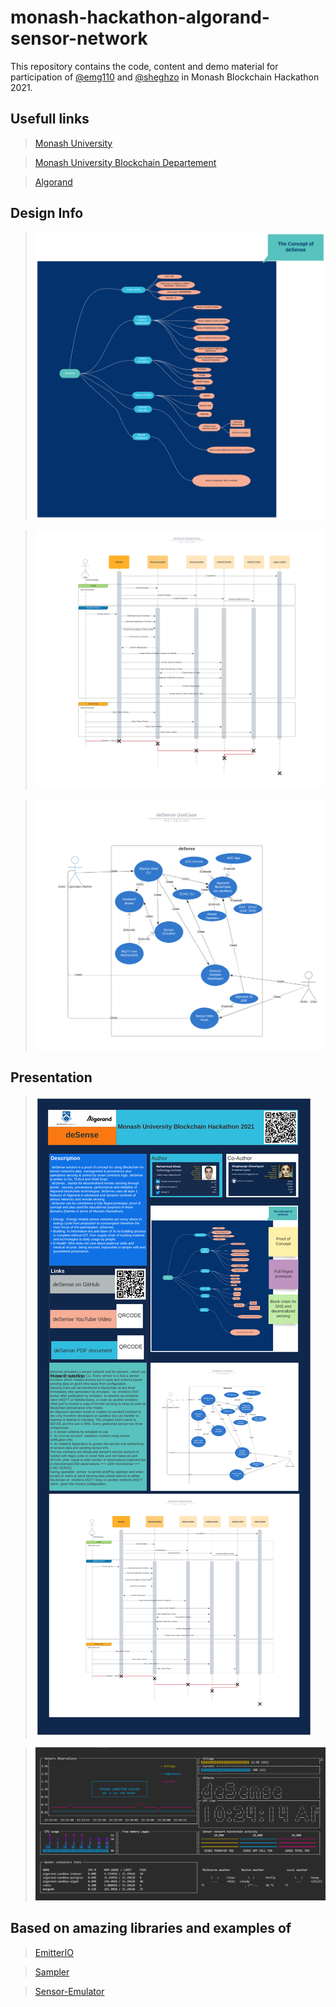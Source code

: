 # monash-hackathon-algorand-sensor-network
This repository contains the code, content and demo material for participation of [@emg110](https://github.com/emg110) and [@sheghzo](https://github.com/sheghzo) in Monash Blockchain Hackathon 2021.

## Usefull links

> [Monash University](https://www.monash.edu)

> [Monash University Blockchain Departement](https://www.monash.edu/blockchain)

> [Algorand](https://www.algorand.com/)

## Design Info

> ![deSense Concept](./assets/deSense%20Concept.png)

> ![deSense Sequences](./assets/deSense%20Sequences.png)

> ![deSense UseCase Diagram](./assets/deSense%20UseCase.png)

## Presentation

> ![deSense Presentation Poster](./assets/dSense%20Presentation%20Poster.png)

> [![deSense Presentation Poster](./assets/desense-dashboard.png)](./assets/dSense-video-presentation.webm)

## Based on amazing libraries and examples of

> [EmitterIO](https://www.monash.edu)

> [Sampler](https://www.monash.edu/blockchain)

> [Sensor-Emulator](https://www.algorand.com/)
